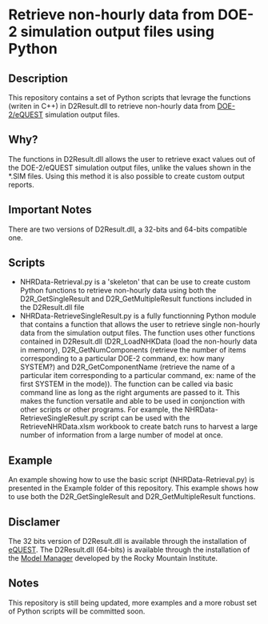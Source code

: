 # Retrieve non-hourly data from DOE-2 simulation output files using Python

## Description
This repository contains a set of Python scripts that levrage the functions (writen in C++) in D2Result.dll to retrieve non-hourly data from [DOE-2/eQUEST](http://www.doe2.com/) simulation output files.

## Why?
The functions in D2Result.dll allows the user to retrieve exact values out of the DOE-2/eQUEST simulation output files, unlike the values shown in the *.SIM files.
Using this method it is also possible to create custom output reports.

## Important Notes
There are two versions of D2Result.dll, a 32-bits and 64-bits compatible one.

## Scripts
- NHRData-Retrieval.py is a 'skeleton' that can be use to create custom Python functions to retrieve non-hourly data using both the D2R_GetSingleResult and D2R_GetMultipleResult functions included in the D2Result.dll file
- NHRData-RetrieveSingleResult.py is a fully functionning Python module that contains a function that allows the user to retrieve single non-hourly data from the simulation output files. The function uses other functions contained in D2Result.dll (D2R_LoadNHKData (load the non-hourly data in memory), D2R_GetNumComponents (retrieve the number of items corresponding to a particular DOE-2 command, ex: how many SYSTEM?) and D2R_GetComponentName (retrieve the name of a particular item corresponding to a particular command, ex: name of the first SYSTEM in the mode)). The function can be called via basic command line as long as the right arguments are passed to it. This makes the function versatile and able to be used in conjonction with other scripts or other programs. For example, the NHRData-RetrieveSingleResult.py script can be used with the RetrieveNHRData.xlsm workbook to create batch runs to harvest a large number of information from a large number of model at once.

## Example
An example showing how to use the basic script (NHRData-Retrieval.py) is presented in the Example folder of this repository. This example shows how to use both the D2R_GetSingleResult and D2R_GetMultipleResult functions.

## Disclamer
The 32 bits version of D2Result.dll is available through the installation of [eQUEST](http://www.doe2.com/equest/). The D2Result.dll (64-bits) is available through the installation of the [Model Manager](http://www.rmi.org/ModelingTools) developed by the Rocky Mountain Institute.

## Notes
This repository is still being updated, more examples and a more robust set of Python scripts will be committed soon.
